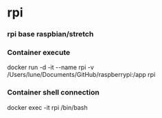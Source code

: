 # rpi 

### rpi base raspbian/stretch

### Container execute 
docker run -d -it --name rpi -v /Users/lune/Documents/GitHub/raspberrypi:/app rpi 

### Container shell connection 
docker exec -it rpi /bin/bash
